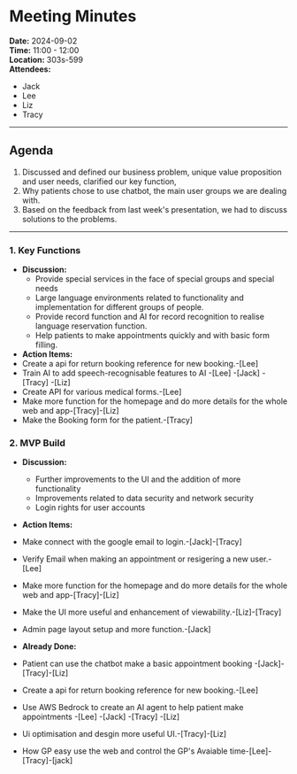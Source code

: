 # Meeting Minutes

**Date:** 2024-09-02  
**Time:** 11:00 - 12:00  
**Location:** 303s-599  
**Attendees:** 
- Jack
- Lee
- Liz
- Tracy

---

## Agenda

1. Discussed and defined our business problem, unique value proposition and user needs, clarified our key function,
2. Why patients chose to use chatbot, the main user groups we are dealing with.
3. Based on the feedback from last week's presentation, we had to discuss solutions to the problems.

---

### 1. Key Functions 
- **Discussion:** 
  - Provide special services in the face of special groups and special needs
  - Large language environments related to functionality and implementation for different groups of people.
  - Provide record function and AI for record recognition to realise language reservation function.
  - Help patients to make appointments quickly and with basic form filling.
- **Action Items:**
 - Create a api for return booking reference for new booking.-[Lee]
 - Train AI to add speech-recognisable features to AI -[Lee] -[Jack] -[Tracy] -[Liz]
 - Create API for various medical forms.-[Lee]
 - Make more function for the homepage and do more details for the whole web and app-[Tracy]-[Liz]
 - Make the Booking form for the patient.-[Tracy]
### 2. MVP Build
- **Discussion:**
  - Further improvements to the UI and the addition of more functionality
  - Improvements related to data security and network security
  - Login rights for user accounts
- **Action Items:**
- Make connect with the google email to login.-[Jack]-[Tracy]
- Verify Email when making an appointment or resigering a new user.-[Lee]
- Make more function for the homepage and do more details for the whole web and app-[Tracy]-[Liz]
- Make the UI more useful and enhancement of viewability.-[Liz]-[Tracy]
- Admin page layout setup and more function.-[Jack]
  
- **Already Done:**
 - Patient can use the chatbot make a basic appointment booking -[Jack]-[Tracy]-[Liz]
 - Create a api for return booking reference for new booking.-[Lee]
 - Use AWS Bedrock to create an AI agent to help patient make appointments -[Lee] -[Jack] -[Tracy] -[Liz]
 - Ui optimisation and desgin more useful UI.-[Tracy]-[Liz]
 - How GP easy use the web and control the GP's Avaiable time-[Lee]-[Tracy]-[jack]
 

